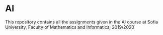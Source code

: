 # AI
This repository contains all the assignments given in the AI course at Sofia University, Faculty of Mathematics and Informatics, 2019/2020
